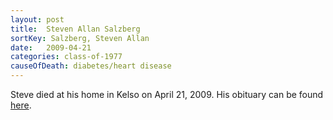 ```yaml
---
layout: post
title:  Steven Allan Salzberg
sortKey: Salzberg, Steven Allan
date:   2009-04-21
categories: class-of-1977
causeOfDeath: diabetes/heart disease
---
```

Steve died at his home in Kelso on April 21, 2009. His obituary can be found [here](http://tinyurl.com/lbt3a4s).
